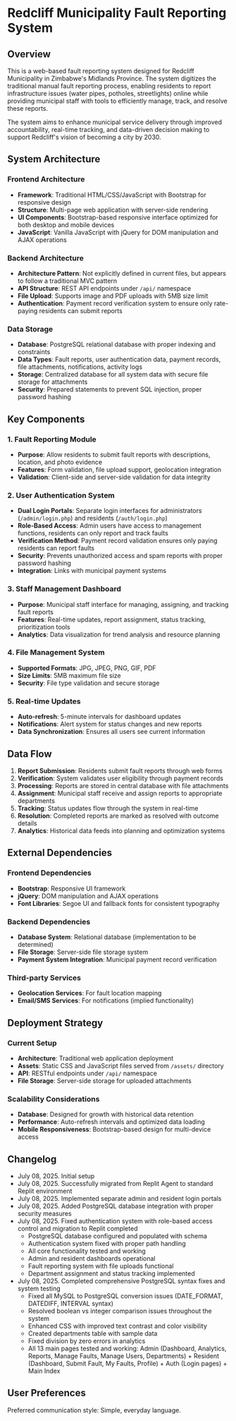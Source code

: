 # Redcliff Municipality Fault Reporting System

## Overview

This is a web-based fault reporting system designed for Redcliff Municipality in Zimbabwe's Midlands Province. The system digitizes the traditional manual fault reporting process, enabling residents to report infrastructure issues (water pipes, potholes, streetlights) online while providing municipal staff with tools to efficiently manage, track, and resolve these reports.

The system aims to enhance municipal service delivery through improved accountability, real-time tracking, and data-driven decision making to support Redcliff's vision of becoming a city by 2030.

## System Architecture

### Frontend Architecture
- **Framework**: Traditional HTML/CSS/JavaScript with Bootstrap for responsive design
- **Structure**: Multi-page web application with server-side rendering
- **UI Components**: Bootstrap-based responsive interface optimized for both desktop and mobile devices
- **JavaScript**: Vanilla JavaScript with jQuery for DOM manipulation and AJAX operations

### Backend Architecture
- **Architecture Pattern**: Not explicitly defined in current files, but appears to follow a traditional MVC pattern
- **API Structure**: REST API endpoints under `/api/` namespace
- **File Upload**: Supports image and PDF uploads with 5MB size limit
- **Authentication**: Payment record verification system to ensure only rate-paying residents can submit reports

### Data Storage
- **Database**: PostgreSQL relational database with proper indexing and constraints
- **Data Types**: Fault reports, user authentication data, payment records, file attachments, notifications, activity logs
- **Storage**: Centralized database for all system data with secure file storage for attachments
- **Security**: Prepared statements to prevent SQL injection, proper password hashing

## Key Components

### 1. Fault Reporting Module
- **Purpose**: Allow residents to submit fault reports with descriptions, location, and photo evidence
- **Features**: Form validation, file upload support, geolocation integration
- **Validation**: Client-side and server-side validation for data integrity

### 2. User Authentication System
- **Dual Login Portals**: Separate login interfaces for administrators (`/admin/login.php`) and residents (`/auth/login.php`)
- **Role-Based Access**: Admin users have access to management functions, residents can only report and track faults
- **Verification Method**: Payment record validation ensures only paying residents can report faults
- **Security**: Prevents unauthorized access and spam reports with proper password hashing
- **Integration**: Links with municipal payment systems

### 3. Staff Management Dashboard
- **Purpose**: Municipal staff interface for managing, assigning, and tracking fault reports
- **Features**: Real-time updates, report assignment, status tracking, prioritization tools
- **Analytics**: Data visualization for trend analysis and resource planning

### 4. File Management System
- **Supported Formats**: JPG, JPEG, PNG, GIF, PDF
- **Size Limits**: 5MB maximum file size
- **Security**: File type validation and secure storage

### 5. Real-time Updates
- **Auto-refresh**: 5-minute intervals for dashboard updates
- **Notifications**: Alert system for status changes and new reports
- **Data Synchronization**: Ensures all users see current information

## Data Flow

1. **Report Submission**: Residents submit fault reports through web forms
2. **Verification**: System validates user eligibility through payment records
3. **Processing**: Reports are stored in central database with file attachments
4. **Assignment**: Municipal staff receive and assign reports to appropriate departments
5. **Tracking**: Status updates flow through the system in real-time
6. **Resolution**: Completed reports are marked as resolved with outcome details
7. **Analytics**: Historical data feeds into planning and optimization systems

## External Dependencies

### Frontend Dependencies
- **Bootstrap**: Responsive UI framework
- **jQuery**: DOM manipulation and AJAX operations
- **Font Libraries**: Segoe UI and fallback fonts for consistent typography

### Backend Dependencies
- **Database System**: Relational database (implementation to be determined)
- **File Storage**: Server-side file storage system
- **Payment System Integration**: Municipal payment record verification

### Third-party Services
- **Geolocation Services**: For fault location mapping
- **Email/SMS Services**: For notifications (implied functionality)

## Deployment Strategy

### Current Setup
- **Architecture**: Traditional web application deployment
- **Assets**: Static CSS and JavaScript files served from `/assets/` directory
- **API**: RESTful endpoints under `/api/` namespace
- **File Storage**: Server-side storage for uploaded attachments

### Scalability Considerations
- **Database**: Designed for growth with historical data retention
- **Performance**: Auto-refresh intervals and optimized data loading
- **Mobile Responsiveness**: Bootstrap-based design for multi-device access

## Changelog

- July 08, 2025. Initial setup
- July 08, 2025. Successfully migrated from Replit Agent to standard Replit environment
- July 08, 2025. Implemented separate admin and resident login portals
- July 08, 2025. Added PostgreSQL database integration with proper security measures
- July 08, 2025. Fixed authentication system with role-based access control and migration to Replit completed
  - PostgreSQL database configured and populated with schema
  - Authentication system fixed with proper path handling
  - All core functionality tested and working
  - Admin and resident dashboards operational
  - Fault reporting system with file uploads functional
  - Department assignment and status tracking implemented
- July 08, 2025. Completed comprehensive PostgreSQL syntax fixes and system testing
  - Fixed all MySQL to PostgreSQL conversion issues (DATE_FORMAT, DATEDIFF, INTERVAL syntax)
  - Resolved boolean vs integer comparison issues throughout the system
  - Enhanced CSS with improved text contrast and color visibility
  - Created departments table with sample data
  - Fixed division by zero errors in analytics
  - All 13 main pages tested and working: Admin (Dashboard, Analytics, Reports, Manage Faults, Manage Users, Departments) + Resident (Dashboard, Submit Fault, My Faults, Profile) + Auth (Login pages) + Main Index

## User Preferences

Preferred communication style: Simple, everyday language.